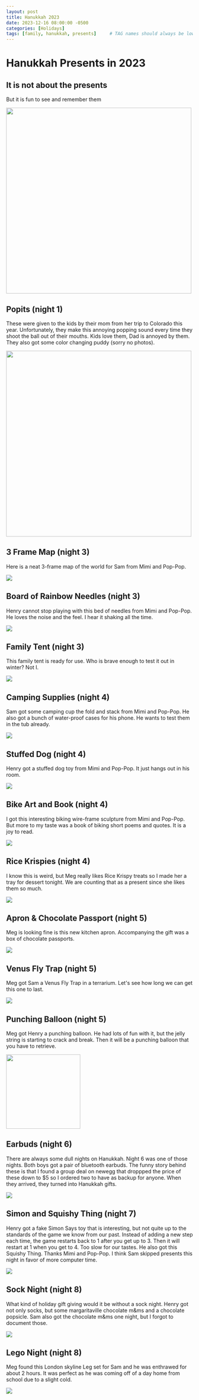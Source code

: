 ```yaml
---
layout: post
title: Hanukkah 2023
date: 2023-12-16 08:00:00 -0500
categories: [Holidays]
tags: [family, hanukkah, presents]     # TAG names should always be lowercase
---
```



<h1>Hanukkah Presents in 2023</h1>
<h2>It is not about the presents</h2>
<p>But it is fun to see and remember them</p>
  <div>
   <img src="/assets/img/20231210_popit.JPG" width="500">
    <h2>Popits (night 1)</h2>
    <p>These were given to the kids by their mom from her trip to Colorado this year. Unfortunately, they make this annoying popping sound every time they shoot the ball out of their mouths. Kids love them, Dad is annoyed by them. They also got some color changing puddy (sorry no photos).
    </p>
  </div>
  <div>
    <img src="/assets/img/20231209_map.JPG" width="500">
    <h2>3 Frame Map (night 3)</h2>
    <p>Here is a neat 3-frame map of the world for Sam from Mimi and Pop-Pop. 
    </p>
  </div>
  <div>
    <img src="/assets/img/20231209_needle.JPG">
    <h2>Board of Rainbow Needles (night 3)</h2>
    <p>Henry cannot stop playing with this bed of needles from Mimi and Pop-Pop. He loves the noise and the feel. I hear it shaking all the time. 
    </p>
  </div>
  <div>
    <img src="/assets/img/20231209_tent.JPG">
    <h2>Family Tent (night 3)</h2>
    <p>This family tent is ready for use. Who is brave enough to test it out in winter? Not I. 
    </p>
  </div>
  <div>
    <img src="/assets/img/20231210_camp.JPG">
    <h2>Camping Supplies (night 4)</h2>
    <p>Sam got some camping cup the fold and stack from Mimi and Pop-Pop. He also got a bunch of water-proof cases for his phone. He wants to test them in the tub already. 
    </p>
  </div>
  <div>
    <img src="/assets/img/20231210_dog.JPG">
    <h2>Stuffed Dog (night 4)</h2>
    <p>Henry got a stuffed dog toy from Mimi and Pop-Pop. It just hangs out in his room. 
    </p>
  </div>
  <div>
    <img src="/assets/img/20231210_bike.JPG">
    <h2>Bike Art and Book (night 4)</h2>
    <p>I got this interesting biking wire-frame sculpture from Mimi and Pop-Pop. But more to my taste was a book of biking short poems and quotes. It is a joy to read. 
    </p>
  </div>
  <div>
    <img src="/assets/img/20231210_crispy.JPG">
    <h2>Rice Krispies (night 4)</h2>
    <p>I know this is weird, but Meg really likes Rice Krispy treats so I made her a tray for dessert tonight. We are counting that as a present since she likes them so much. 
    </p>
  </div>
  <div>
    <img src="/assets/img/20231211_apron.JPG">
    <h2>Apron & Chocolate Passport (night 5)</h2>
    <p>Meg is looking fine is this new kitchen apron. Accompanying the gift was a box of chocolate passports. 
    </p>
  </div>
  <div>
    <img src="/assets/img/20231211_venus.JPG">
    <h2>Venus Fly Trap (night 5)</h2>
    <p>Meg got Sam a Venus Fly Trap in a terrarium. Let's see how long we can get this one to last.
    </p>
  </div>
  <div>
    <img src="/assets/img/20231211_balloon.JPG">
    <h2>Punching Balloon (night 5)</h2>
    <p>Meg got Henry a punching balloon. He had lots of fun with it, but the jelly string is starting to crack and break. Then it will be a punching balloon that you have to retrieve. 
    </p>
  </div>
  <div>
    <img src="/assets/img/20231216_earbuds.JPG" width="200">
    <h2>Earbuds (night 6)</h2>
    <p>There are always some dull nights on Hanukkah. Night 6 was one of those nights. Both boys got a pair of bluetooth earbuds. The funny story behind these is that I found a group deal on newegg that droppped the price of these down to $5 so I ordered two to have as backup for anyone. When they arrived, they turned into Hanukkah gifts.
    </p>
  </div>
  <div>
    <img src="/assets/img/20231214_simon.JPG">
    <h2>Simon and Squishy Thing (night 7)</h2>
    <p>Henry got a fake Simon Says toy that is interesting, but not quite up to the standards of the game we know from our past. Instead of adding a new step each time, the game restarts back to 1 after you get up to 3. Then it will restart at 1 when you get to 4. Too slow for our tastes. He also got this Squishy Thing. Thanks Mimi and Pop-Pop. I think Sam skipped presents this night in favor of more computer time.
    </p>
  </div>
  <div>
    <img src="/assets/img/20231214_socks.JPG">
    <h2>Sock Night (night 8)</h2>
    <p>What kind of holiday gift giving would it be without a sock night. Henry got not only socks, but some margaritaville chocolate m&ms and a chocolate popsicle. Sam also got the chocolate m&ms one night, but I forgot to document those.
    </p>
  </div>
  <div>
    <img src="/assets/img/20231214_lego1.JPG">
    <h2>Lego Night (night 8)</h2>
    <p>Meg found this London skyline Leg set for Sam and he was enthrawed for about 2 hours. It was perfect as he was coming off of a day home from school due to a slight cold. 
    </p>
    <img src="/assets/img/20231216_lego2.JPG">
  </div>
